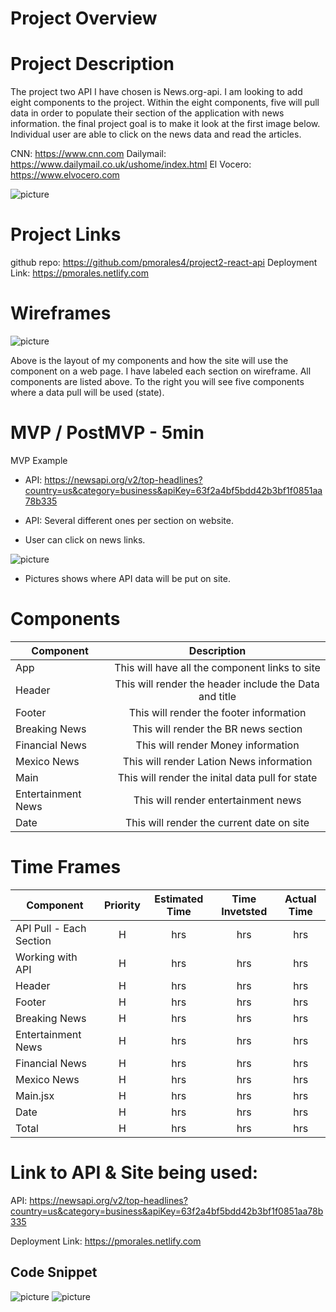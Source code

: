# Project Overview

# Project Description

The project two API I have chosen is News.org-api. I am looking to add eight components to the project. Within the eight components, five will pull data in order to populate their section of the application with news information. the final project goal is to make it look at the first image below. Individual user are able to click on the news data and read the articles.

CNN: https://www.cnn.com
Dailymail: https://www.dailymail.co.uk/ushome/index.html
El Vocero: https://www.elvocero.com

![picture](src/images/IMG_8759.jpg)

# Project Links

github repo: https://github.com/pmorales4/project2-react-api
Deployment Link: https://pmorales.netlify.com

# Wireframes

![picture](src/images/Project-2-Wireframe.jpg)

Above is the layout of my components and how the site will use the component on a web page. I have labeled each section on wireframe. All components are listed above. To the right you will see five components where a data pull will be used (state).

# MVP / PostMVP - 5min

MVP Example

- API: https://newsapi.org/v2/top-headlines?country=us&category=business&apiKey=63f2a4bf5bdd42b3bf1f0851aa78b335

- API: Several different ones per section on website.
- User can click on news links.

![picture](src/images/IMG_87599.jpg)

- Pictures shows where API data will be put on site.

# Components

| Component          |                      Description                       |
| ------------------ | :----------------------------------------------------: |
| App                |     This will have all the component links to site     |
| Header             | This will render the header include the Data and title |
| Footer             |        This will render the footer information         |
| Breaking News      |          This will render the BR news section          |
| Financial News     |           This will render Money information           |
| Mexico News        |        This will render Lation News information        |
| Main               |    This will render the inital data pull for state     |
| Entertainment News |          This will render entertainment news           |
| Date               |       This will render the current date on site        |

# Time Frames

| Component               | Priority | Estimated Time | Time Invetsted | Actual Time |
| ----------------------- | :------: | :------------: | :------------: | :---------: |
| API Pull - Each Section |    H     |      hrs       |      hrs       |     hrs     |
| Working with API        |    H     |      hrs       |      hrs       |     hrs     |
| Header                  |    H     |      hrs       |      hrs       |     hrs     |
| Footer                  |    H     |      hrs       |      hrs       |     hrs     |
| Breaking News           |    H     |      hrs       |      hrs       |     hrs     |
| Entertainment News      |    H     |      hrs       |      hrs       |     hrs     |
| Financial News          |    H     |      hrs       |      hrs       |     hrs     |
| Mexico News             |    H     |      hrs       |      hrs       |     hrs     |
| Main.jsx                |    H     |      hrs       |      hrs       |     hrs     |
| Date                    |    H     |      hrs       |      hrs       |     hrs     |
| Total                   |    H     |      hrs       |      hrs       |     hrs     |

# Link to API & Site being used:

API: https://newsapi.org/v2/top-headlines?country=us&category=business&apiKey=63f2a4bf5bdd42b3bf1f0851aa78b335

Deployment Link: https://pmorales.netlify.com

## Code Snippet

![picture](src/images/vscode-snip.png)
![picture](src/images/data-snip.png)
